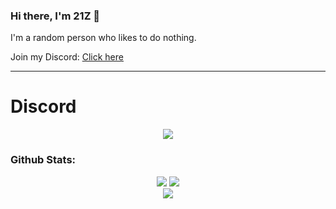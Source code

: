 ### Hi there, I'm 21Z 👋

I'm a random person who likes to do nothing.

Join my Discord: [Click here](https://discord.gg/aMrNUfJZWJ)

---

# Discord
<p align="center">
   <a href="https://discord.com/users/780356848737058857">
      <img src="https://lanyard.cnrad.dev/api/780356848737058857?animated=true&hideDiscrim=true&bg=010409" />
   </a>
</p>

### Github Stats:
<div align="center">
  <img src="https://github-readme-stats.vercel.app/api?username=21Z&theme=tokyonight&show_icons=true&hide_border=true" />
  <img src="https://github-readme-streak-stats.herokuapp.com/?user=21Z&theme=tokyonight&hide_border=true" />
  <br>
  <img src="https://github-readme-activity-graph.vercel.app/graph?username=21Z&theme=tokyonight&hide_border=true&bg_color=1A1B27" />
</div>

[discord]: https://dsc.gg/21z
[nodejs]: https://nodejs.org/
